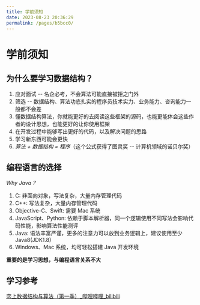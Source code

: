 ```yaml
---
title: 学前须知
date: 2023-08-23 20:36:29
permalink: /pages/b5bcc0/
---
```

# 学前须知

## 为什么要学习数据结构？

1. 应对面试 -- 名企必考，不会算法可能直接被拒之门外
2. 筛选 -- 数据结构、算法功底扎实的程序员技术实力、业务能力、咨询能力一般都不会差
3. 懂数据结构算法，你就能更好的去阅读这些框架的源码，也能更能体会这些作者的设计思想，也能更好的让你使用框架
4. 在开发过程中能够写出更好的代码，以及解决问题的思路
5. 学习新东西可能会更快
6. *算法 + 数据结构 = 程序*（这个公式获得了图灵奖 -- 计算机领域的诺贝尔奖）

## 编程语言的选择

*Why Java？*

1. C: 非面向对象，写法复杂，大量内存管理代码
2. C++: 写法复杂，大量内存管理代码
3. Objective-C、Swift: 需要 Mac 系统
4. JavaScript、Python: 依赖于脚本解析器，同一个逻辑使用不同写法会影响代码性能，影响算法性能测评
5. Java: 语法丰富严谨，更多的注意力可以放到业务逻辑上，建议使用至少 Java8(JDK1.8)
6. Windows、Mac 系统，均可轻松搭建 Java 开发环境
   

**重要的是学习思想，与编程语言关系不大**

## 学习参考

[恋上数据结构与算法（第一季）_哔哩哔哩_bilibili](https://www.bilibili.com/video/BV1Eq4y1Q7Xw/?vd_source=d130139a92227a66fb558961b98507cb)
